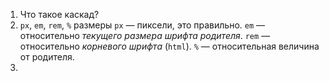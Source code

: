 1. Что такое каскад?
2.  `px`, `em`, `rem`, `%` размеры
	`px` — пиксели, это правильно. `em` — относительно _текущего размера шрифта родителя_. `rem` — относительно _корневого шрифта_ (`html`). `%` — относительная величина от родителя.
3. 